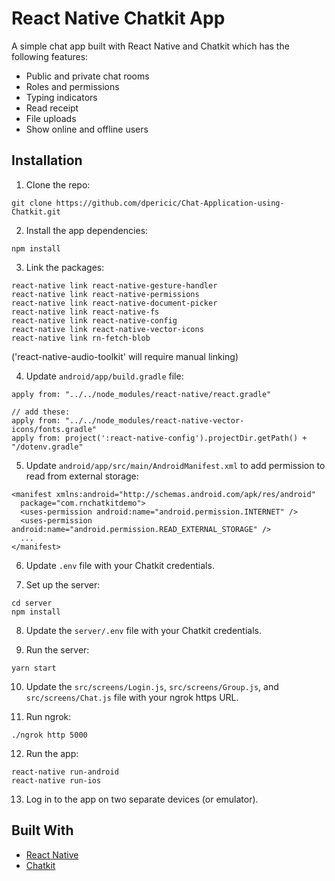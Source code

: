 # React Native Chatkit App
A simple chat app built with React Native and Chatkit which has the following features:

-  Public and private chat rooms
-  Roles and permissions
-  Typing indicators
-  Read receipt
-  File uploads
-  Show online and offline users

## Installation

1.  Clone the repo:

```
git clone https://github.com/dpericic/Chat-Application-using-Chatkit.git
```

2.  Install the app dependencies:

```
npm install
```

3.  Link the packages:

```
react-native link react-native-gesture-handler
react-native link react-native-permissions
react-native link react-native-document-picker
react-native link react-native-fs
react-native link react-native-config
react-native link react-native-vector-icons
react-native link rn-fetch-blob
```

('react-native-audio-toolkit' will require manual linking)

4.  Update `android/app/build.gradle` file:

```
apply from: "../../node_modules/react-native/react.gradle"

// add these:
apply from: "../../node_modules/react-native-vector-icons/fonts.gradle"
apply from: project(':react-native-config').projectDir.getPath() + "/dotenv.gradle"
```

5. Update `android/app/src/main/AndroidManifest.xml` to add permission to read from external storage:

```
<manifest xmlns:android="http://schemas.android.com/apk/res/android"
  package="com.rnchatkitdemo">
  <uses-permission android:name="android.permission.INTERNET" />
  <uses-permission android:name="android.permission.READ_EXTERNAL_STORAGE" />
  ...
</manifest>
```

6.  Update `.env` file with your Chatkit credentials.

7.  Set up the server:

```
cd server
npm install
```

8.  Update the `server/.env` file with your Chatkit credentials.

9.  Run the server:

```
yarn start
```

10. Update the `src/screens/Login.js`, `src/screens/Group.js`, and `src/screens/Chat.js` file with your ngrok https URL.

11.  Run ngrok:

```
./ngrok http 5000
```

12. Run the app:

```
react-native run-android
react-native run-ios
```

13. Log in to the app on two separate devices (or emulator).

## Built With

-   [React Native](http://facebook.github.io/react-native/)
-   [Chatkit](https://pusher.com/chatkit)
